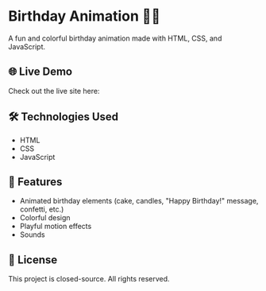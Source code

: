 # Birthday Animation 🎂🎈

A fun and colorful birthday animation made with HTML, CSS, and JavaScript.

## 🌐 Live Demo

Check out the live site here:

## 🛠️ Technologies Used

- HTML
- CSS
- JavaScript

## 🎨 Features

- Animated birthday elements (cake, candles, "Happy Birthday!" message, confetti, etc.)
- Colorful design
- Playful motion effects
- Sounds

## 📄 License

This project is closed-source. All rights reserved.
